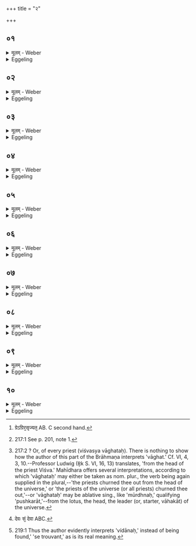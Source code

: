+++
title = "२"

+++






##  ०१
<details><summary>मूलम् - Weber</summary>

अ᳘थ मृत्पिण्ड᳘मभि᳘मृशति॥  
पुरीॗष्यो ऽसी᳘ति पशॗव्यो ऽसी᳘त्येत᳘द्विश्व᳘भरा इ᳘त्येषॗ हीदᳫं स᳘र्वम् बिभर्त्य᳘थर्वा त्वा प्रथमो नि᳘रमन्थदग्न इ᳘ति प्राणो वा अ᳘थर्वा प्राणो वा᳘ एतम᳘ग्रे नि᳘रमन्थत्तॗद्यो ऽसाव᳘ग्रे ऽग्निर᳘सृज्यतॗ [^wbr_1] सो ऽसी᳘ति त᳘दाह त᳘मेवैनमेत᳘त्करोति॥  

[^wbr_1]: ग्रेऽग्रिर᳘सृज्यत᳘ AB. C second hand.
</details>

<details><summary>Eggeling</summary>

1. He then touches the lump of clay, with (Vāj. S. XI, 32), 'Thou art the Purīshya [^egg_440],'--that is, 'Thou art favourable to cattle; all-supporting,'--for he (Agni) indeed supports everything here;--'Atharvan was the first that kindled thee, O Agni!'--Atharvan doubtless is the breath, and the breath indeed churned him out (produced him) at first: 'Thou art that Agni who was produced at first,' this he means to say; and that same (Agni) he thus makes it (the lump) to be.

[^egg_440]: 217:1 See p. 201, note 1.
</details>


##  ०२
<details><summary>मूलम् - Weber</summary>

अ᳘थैनम् प᳘रिगृह्णाति॥  
अ᳘भ्र्या च दक्षिणतो ह᳘स्तेन च ह᳘स्तेनैॗवोत्तरतस्त्वा᳘मग्ने पु᳘ष्करादध्य᳘थर्वा नि᳘रमन्थतेत्या᳘पो वै पु᳘ष्करम् प्राणो᳘ ऽथर्वा प्राणो वा᳘ एतम᳘ग्रे ऽद्भ्यो नि᳘रमन्थन्मूर्ध्नो वि᳘श्वस्य वाघ᳘त इ᳘त्यस्य स᳘र्वस्य मूर्ध्न इ᳘त्येतत्॥
</details>

<details><summary>Eggeling</summary>

2. He then takes hold of it with the (right) hand and spade on the right side; and with the (left) hand on the left side, with, 'From the lotus Atharvan churned thee forth,'--the lotus doubtless means the waters, and Atharvan is the breath; and the breath indeed churned him (Agni, the fire) out of the waters at first;--'from the head of every offerer [^egg_441],'--that is, 'from the head of this All (universe).'

[^egg_441]: 217:2 ? Or, of every priest (viśvasya vāghataḥ). There is nothing to  show how the author of this part of the Brāhmaṇa interprets 'vāghat.' Cf. VI, 4, 3, 10.--Professor Ludwig (R̥k S. VI, 16, 13) translates, 'from the head of the priest Viśva.' Mahīdhara offers several interpretations, according to which 'vāghataḥ' may either be taken as nom. plur., the verb being again supplied in the plural,--'the priests churned thee out from the head of the universe,' or 'the priests of the universe (or all priests) churned thee out,'--or 'vāghataḥ' may be ablative sing., like 'mūrdhnaḥ,' qualifying 'pushkarāt,'--from the lotus, the head, the leader (or, starter, vāhakāt) of the universe.
</details>


##  ०३
<details><summary>मूलम् - Weber</summary>

त᳘मु त्वा दध्यङ्ङृ᳘षिः॥  
पुत्र᳘ ईधे अ᳘थर्वण इ᳘ति वाग्वै᳘ दध्य᳘ङ्ङाथर्वणः स᳘ एनं त᳘त ऐन्द्ध वृत्रह᳘णम् पुरंदरमि᳘ति पाप्मा वै᳘ वृत्रः᳘ पाप्मह᳘नम् पुरंदरमि᳘त्येत᳘त्॥
</details>

<details><summary>Eggeling</summary>

3. [Vāj. S. XI, 33; R̥k S. VI, 16, 14] 'Also the sage Dadhyañc, the son of Atharvan, kindled thee;'--Dadhyañc, the Ātharvana, doubtless is speech; and he did kindle him therefrom;--'as the Vr̥tra-slayer, the breaker of strongholds,'--Vr̥tra is evil, thus: 'as the slayer of evil, the breaker of strongholds.'
</details>


##  ०४
<details><summary>मूलम् - Weber</summary>

त᳘मु त्वा पाथ्यो वृ᳘षा॥  
स᳘मीधे दस्युह᳘न्तममि᳘ति म᳘नो वै᳘ पाथ्यो वृ᳘षा स᳘ एनं त᳘त ऐन्द्ध धनंजयं र᳘णे-रण इ᳘ति य᳘थैव य᳘जुस्त᳘था ब᳘न्धुः॥
</details>

<details><summary>Eggeling</summary>

4. [Vāj. S. XI, 34; R̥k S. VI, 16, 15] 'Also Pāthya, the bull, kindled thee, as the greatest slayer of enemies,'--Pāthya, the bull, doubtless is the Mind, and he did kindle him therefrom;--'as a winner of wealth in every battle,'--as the text, so its meaning.
</details>


##  ०५
<details><summary>मूलम् - Weber</summary>

गायत्री᳘भिः॥  
प्राणो गायत्री᳘ प्राण᳘मेॗवास्मिन्नेत᳘द्दधाति न्नेत᳘द्दधाति ता᳘सां न᳘व पदा᳘नि न᳘व वै᳘ प्राणाः᳘ सप्त᳘तिसृ᳘भिस्त्र᳘यो वै᳘ प्राणाः᳘ प्राण᳘ उदानो᳘ व्यानस्ता᳘नेॗवास्मि शीर्षन्न᳘वाञ्चो द्वौ ता᳘नेॗवास्मिन्नेत᳘द्दधाति॥
</details>

<details><summary>Eggeling</summary>

5. With Gāyatrī verses (he performs),--the Gāyatrī is the vital air: he thus lays vital air into him. With three (verses);--there are three vital airs, the out-breathing, the in-breathing, and the through-breathing: these he thus lays into him. These (verses) consist of nine feet, for there are nine vital airs, seven in the head, and two downward ones: these he thus lays into him.
</details>


##  ०६
<details><summary>मूलम् - Weber</summary>

अ᳘थैते᳘ त्रिष्टु᳘भा उ᳘त्तरे भवतः॥  
आत्मा वै त्रिष्टु᳘बात्मा᳘नमेवास्यैता᳘भ्याᳫं स᳘ᳫं᳘स्करोति सी᳘द होत स्व᳘ उ लोके᳘ चिकित्वानि᳘त्यग्निर्वै हो᳘ता त᳘स्यैष स्वो᳘ लोको य᳘त्कृष्णाजिनं᳘ चिकित्वानि᳘ति विद्वानि᳘त्येत᳘त्साद᳘या यज्ञ᳘ᳫं᳘ सुकृत᳘स्य यो᳘नावि᳘ति कृष्णाजिनं वै᳘ कुकृत᳘स्य यो᳘निर्देवावी᳘र्देवा᳘न्हवि᳘षा यजासी᳘ति देवः स᳘न्देवान᳘वन्हवि᳘षा᳘ [^wbr_2] यजासी᳘त्येतद᳘ग्ने बृहद्य᳘जमाने व᳘यो धा इ᳘ति य᳘जमानायाशि᳘षमा᳘शास्ते॥  

[^wbr_2]: देवः सं᳘ देवा ABC.
</details>

<details><summary>Eggeling</summary>

6. And these two following ones are Trishṭubhs,--(Vāj. S. XI, 35, 36; R̥k S. III, 29, 8; II, 9, 1). Now, the Trishṭubh is the body (self): it is his (Agni's) body he makes up by means of these two

 (verses). 'Seat thee, O Hotr̥, in thine own place, thou, the mindful,'--the Hotr̥, doubtless, is Agni; and this, the black antelope skin, is indeed his own place; 'the mindful,' that is, 'the wise one;'--'establish the sacrifice in the seat of the good work!'--the seat of the good work doubtless is the black antelope skin;--'god-gladdening, thou shalt worship the gods with offering!'--that is, 'being a god, gratifying the gods, thou shalt worship (them) with offering;'--'Bestow, O Agni, great vigour upon the Sacrificer!'--thereby he implores a blessing upon the Sacrificer.
</details>


##  ०७
<details><summary>मूलम् - Weber</summary>

नि हो᳘ता होतृष᳘दने वि᳘दान इ᳘ति॥  
अग्निर्वै हो᳘ता कृष्णाजिन᳘ᳫं᳘ होतृष᳘दनं विदान इ᳘ति विद्वानि᳘त्येत᳘त्त्वेषो᳘ दीदिवां᳘ असदत्सुद᳘क्ष इ᳘ति त्वेषो दी᳘प्यमानो ऽसदत्सु᳘दक्ष इ᳘त्येतद᳘दब्धव्रतप्रमतिर्व᳘सिष्ठ इत्य᳘दब्धव्रतप्रमतिॗर्ह्येष व᳘सिष्ठः सहस्रम्भरः शु᳘चिज्थ्वो अग्निरि᳘ति सर्वं वै᳘ सह᳘स्रᳫं सर्वम्भरः शु᳘चिजिह्वो ऽग्निरि᳘त्येतद्द्वा᳘भ्यामाग्नेयी᳘भ्यां त्रिष्टु᳘ब्भ्यां त᳘स्योक्तो ब᳘न्धुः॥
</details>

<details><summary>Eggeling</summary>

7. 'The Hotr̥, in the Hotr̥'s seat, the knowing,'--the Hotr̥, doubtless, is Agni; the Hotr̥'s seat is the black antelope skin; and the knowing [^egg_442] means the wise one;--'the impetuous and glowing one, of great power, hath sat down,'--that is, the impetuous and shining one, of great power, has sat down;--'the guardian of undisturbed rites, the most wealthy,'--for he indeed is the guardian of undisturbed rites, and the most wealthy;--'the bearer of thousands, the brilliant-tongued Agni,'--a thousand means all, thus, 'the all-bearer, the brilliant-tongued Agni.' With two Trishṭubh (verses) relating to Agni (he performs): the meaning of this has been told.

[^egg_442]: 219:1 Thus the author evidently interprets 'vídānaḥ,' instead of being found,' 'se trouvant,' as is its real meaning.
</details>


##  ०८
<details><summary>मूलम् - Weber</summary>

अ᳘थैषा᳘ बृह᳘त्युत्तमा᳘ भवति॥  
बृहतीं वा᳘ एष सं᳘चितो ऽभिस᳘म्पद्यते यादृग्वै यो᳘नौ रे᳘तः सिच्य᳘ते तादृ᳘ग्जायते तद्य᳘देताम᳘त्र बृहतीं᳘ करो᳘ति त᳘स्मादेष सं᳘चितो बृहती᳘मभिस᳘म्पद्यते॥
</details>

<details><summary>Eggeling</summary>

8. Then there is this last Br̥hatī verse, for this (fire-altar) when completely built up becomes like the Br̥hatī (the great) metre: whatlike seed is infused into the womb, suchlike is (the child) born; and because he now makes this verse a Br̥hatī,

therefore this (altar) when completely built up becomes like the Br̥hatī.
</details>


##  ०९
<details><summary>मूलम् - Weber</summary>

स᳘ᳫं᳘सीदस्व महां᳘ असी᳘ति॥  
इद᳘मेॗवैतद्रे᳘तः सिक्तᳫं स᳘ᳫं᳘सादयति त᳘स्माद्यो᳘नौ रे᳘तः सिक्तᳫं स᳘ᳫं᳘सीदति शो᳘चस्व देववी᳘तम इ᳘ति दी᳘प्यस्व देववी᳘तम इ᳘त्येतद्वि᳘ धूम᳘मग्ने अरुष᳘म् मियेध्य सृज प्रशस्त दर्शतमि᳘ति यदा वा᳘ एष᳘ समिध्यते᳘ ऽथैष᳘ धूम᳘मरुषं वि᳘सृजते दर्शतमि᳘ति ददृश᳘ इवॗ ह्येषः᳟॥
</details>

<details><summary>Eggeling</summary>

9. [Vāj. S. XI, 37; R̥k S. I, 36, 9] 'Seat thee, thou art great,'--he now causes the infused seed to establish itself, whence the seed infused into the womb establishes itself;--'burn thou, best gladdener of the gods!'--that is, 'shine thou, best gladdener of the gods; send forth, O Agni, worthy partaker of the offering, thy showy, ruddy smoke!' for when he (Agni) is kindled, he sends forth his ruddy smoke,--the showy, for it, as it were, shows itself.
</details>


##  १०
<details><summary>मूलम् - Weber</summary>

ताः षट् स᳘म्पद्यन्ते॥  
ष᳘दृत᳘वः संवत्सरः᳘ संवत्सॗरो ऽग्निर्या᳘वानग्निर्या᳘वत्यस्य मात्रा ता᳘वत्त᳘द्भवति य᳘द्वेव᳘ संवत्सर᳘मभिसम्प᳘द्यते त᳘द्बृहती᳘मभिस᳘म्पद्यते बृहती हि᳘ संवत्सरो द्वा᳘दश पौर्णमास्यो द्वा᳘दशा᳘ष्टका द्वा᳘दशामावास्यास्तत्ष᳘ट्त्रिंशत्ष᳘ट्त्रिंशदक्षरा बृहती तं᳘ दक्षिणत उ᳘दञ्चमा᳘हरति दक्षिणतो वा उ᳘दग्यो᳘नौ रे᳘तः सिच्यत ए᳘षो अस्यैत᳘र्हि यो᳘निर᳘विछेदमा᳘हरति रे᳘तसो᳘ ऽविछेदाय॥
</details>
<details><summary>Eggeling</summary>

10. These (verses) amount to six,--six seasons are a year, and Agni is the year: as great as Agni is, as great as is his measure, so great does this become. And what comes to be like the year, comes to be like the Br̥hatī; for the year is the Br̥hatī,--twelve full moons, twelve eighth days [^sbe4139.htmegg_443] (of the fortnight of waning moon), twelve new moons, that makes thirty-six, and the Br̥hatī consists of thirty-six syllables. He takes it (the lump of clay) from the right (south) to the left (north) side (of the hole), for from the right side seed is infused into the womb; and this (hole) now is his (Agni's) womb. He takes it thither without stopping, so as not to stop the seed.
</details>

